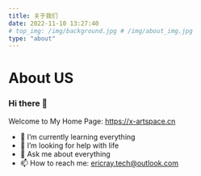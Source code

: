 ```yaml
---
title: 关于我们 
date: 2022-11-10 13:27:40
# top_img: /img/background.jpg # /img/about_img.jpg
type: "about"
---
```


# About US

### Hi there 👋

Welcome to My Home Page: https://x-artspace.cn

- 🌱 I’m currently learning everything
- 🤔 I’m looking for help with life
- 💬 Ask me about everything
- 📫 How to reach me: [ericray.tech@outlook.com](mailto:ericray.tech@outlook.com)
